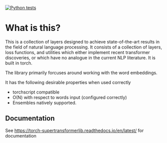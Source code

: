 [![Python tests](https://github.com/smithblack-0/torch-supertransformerlib/actions/workflows/python-tests.yml/badge.svg?event=push)](https://github.com/smithblack-0/torch-supertransformerlib/actions/workflows/python-tests.yml)



# What is this?

This is a collection of layers designed to achieve state-of-the-art results in the field of natural language processing.
It consists of a collection of layers, loss functions,
and utilities which either implement recent transformer discoveries,
or which have no analogue in the current NLP literature. It is built in torch.

The library primarily forcuses around working
with the word embeddings.

It has the following desirable properties when used correctly

* torchscript compatible
* O(N) with respect to words input (configured correctly)
* Ensembles natively supported.

## Documentation

See https://torch-supertransformerlib.readthedocs.io/en/latest/ for documentation
